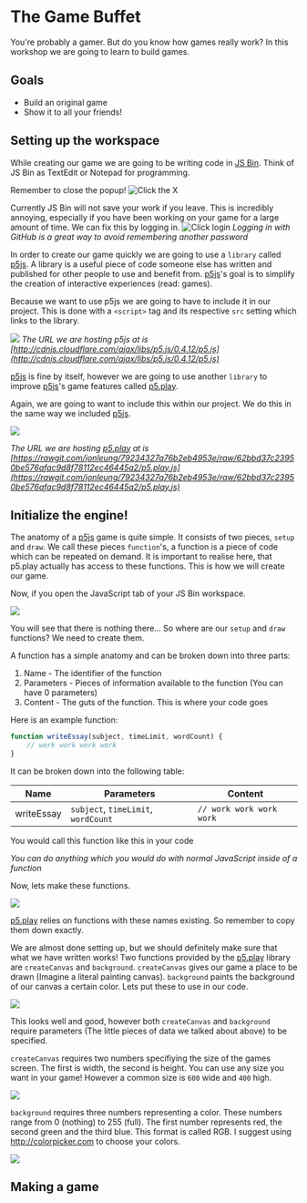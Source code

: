 # The Game Buffet
You're probably a gamer. But do you know how games really work? In this workshop we are going to learn to build games.

## Goals
* Build an original game
* Show it to all your friends!

## Setting up the workspace
While creating our game we are going to be writing code in [JS Bin](http://jsbin.com). Think of JS Bin as TextEdit or Notepad for programming. 

Remember to close the popup!
![Click the X](imgs/close_jsbin_popup.gif)


Currently JS Bin will not save your work if you leave. This is incredibly annoying, especially if you have been working on your game for a large amount of time. We can fix this by logging in.
![Click login](imgs/authorize_github.gif)
*Logging in with GitHub is a great way to avoid remembering another password*


In order to create our game quickly we are going to use a `library` called [p5js](http://p5js.org). A library is a useful piece of code someone else has written and published for other people to use and benefit from. [p5js](http://p5js.org)'s goal is to simplify the creation of interactive experiences (read: games).

Because we want to use p5js we are going to have to include it in our project. This is done with a `<script>` tag and its respective `src` setting which links to the library.

![](imgs/add_p5js.gif)
*The URL we are hosting p5js at is [http://cdnjs.cloudflare.com/ajax/libs/p5.js/0.4.12/p5.js](http://cdnjs.cloudflare.com/ajax/libs/p5.js/0.4.12/p5.js)*

[p5js](http://p5js.org) is fine by itself, however we are going to use another `library` to improve [p5js](http://p5js.org)'s game features called [p5.play](http://p5play.molleindustria.org/).

Again, we are going to want to include this within our project. We do this in the same way we included [p5js](http://p5js.org).

![](imgs/add_p5_play.gif)


*The URL we are hosting [p5.play](http://p5play.molleindustria.org/) at is [https://rawgit.com/jonleung/79234327a76b2eb4953e/raw/62bbd37c23950be576afac9d8f78112ec46445a2/p5.play.js](https://rawgit.com/jonleung/79234327a76b2eb4953e/raw/62bbd37c23950be576afac9d8f78112ec46445a2/p5.play.js)*

## Initialize the engine!
The anatomy of a [p5js](http://p5js.org) game is quite simple. It consists of two pieces, `setup` and `draw`. We call these pieces `function`'s, a function is a piece of code which can be repeated on demand. It is important to realise here, that p5.play actually has access to these functions. This is how we will create our game.

Now, if you open the JavaScript tab of your JS Bin workspace.

![](imgs/open_javascript_tab.gif)

You will see that there is nothing there... So where are our `setup` and `draw` functions? We need to create them.

A function has a simple anatomy and can be broken down into three parts:

1. Name - The identifier of the function
2. Parameters - Pieces of information available to the function (You can have 0 parameters)
3. Content - The guts of the function. This is where your code goes

Here is an example function:

```javascript
function writeEssay(subject, timeLimit, wordCount) {
	// work work work work
}
```

It can be broken down into the following table:

| Name | Parameters | Content |
|------|------------|---------|
|writeEssay| `subject`, `timeLimit`, `wordCount`| `// work work work work`|

You would call this function like this in your code

*You can do anything which you would do with normal JavaScript inside of a function*


Now, lets make these functions.

![](imgs/create_draw_and_setup_functions.gif)

[p5.play](http://p5play.molleindustria.org/) relies on functions with these names existing. So remember to copy them down exactly.

We are almost done setting up, but we should definitely make sure that what we have written works! Two functions provided by the [p5.play](http://p5play.molleindustria.org/) library are `createCanvas` and `background`. `createCanvas` gives our game a place to be drawn (Imagine a literal painting canvas). `background` paints the background of our canvas a certain color. Lets put these to use in our code.

![](imgs/use_createCanvas_and_background_functions.gif)

This looks well and good, however both `createCanvas` and `background` require parameters (The little pieces of data we talked about above) to be specified.

`createCanvas` requires two numbers specifiying the size of the games screen. The first is width, the second is height. You can use any size you want in your game! However a common size is `600` wide and `400` high.

![](imgs/add_parameters_to_createCanvas_function.gif)

`background` requires three numbers representing a color. These numbers range from 0 (nothing) to 255 (full). The first number represents red, the second green and the third blue. This format is called RGB. I suggest using http://colorpicker.com to choose your colors.

![](imgs/add_parameters_to_background.gif)

## Making a game
